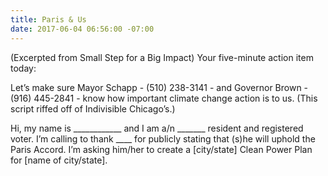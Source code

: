 ```yaml
---
title: Paris & Us
date: 2017-06-04 06:56:00 -07:00
---
```


(Excerpted from Small Step for a Big Impact) Your five-minute action item today:
 
Let’s make sure Mayor Schapp - (510) 238-3141 - and Governor Brown - (916) 445-2841 - know how important climate change action is to us. (This script riffed off of Indivisible Chicago’s.)

Hi, my name is ____________ and I am a/n   _______ resident and registered voter. I’m calling to thank ____  for publicly stating that (s)he will uphold the Paris Accord. I’m asking him/her to create a [city/state] Clean Power Plan for [name of city/state].


